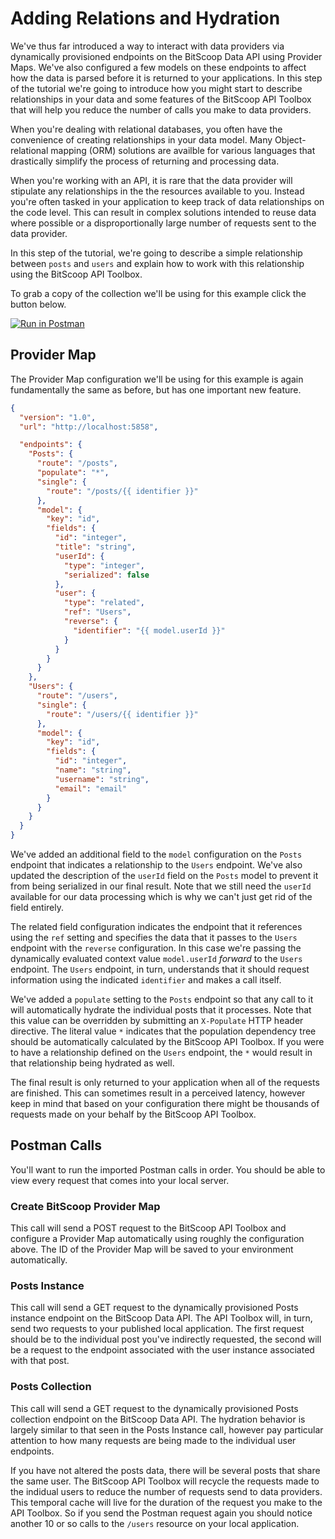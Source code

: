 # Adding Relations and Hydration

We've thus far introduced a way to interact with data providers via dynamically provisioned endpoints on the BitScoop Data API using Provider Maps.
We've also configured a few models on these endpoints to affect how the data is parsed before it is returned to your applications.
In this step of the tutorial we're going to introduce how you might start to describe relationships in your data and some features of the BitScoop API Toolbox that will help you reduce the number of calls you make to data providers.

When you're dealing with relational databases, you often have the convenience of creating relationships in your data model.
Many Object-relational mapping (ORM) solutions are availble for various languages that drastically simplify the process of returning and processing data.

When you're working with an API, it is rare that the data provider will stipulate any relationships in the the resources available to you.
Instead you're often tasked in your application to keep track of data relationships on the code level.
This can result in complex solutions intended to reuse data where possible or a disproportionally large number of requests sent to the data provider.

In this step of the tutorial, we're going to describe a simple relationship between `posts` and `users` and explain how to work with this relationship using the BitScoop API Toolbox.

To grab a copy of the collection we'll be using for this example click the button below.

[![Run in Postman](https://run.pstmn.io/button.svg)](https://app.getpostman.com/run-collection/32e9bc20b4f6d78da6cd)


## Provider Map

The Provider Map configuration we'll be using for this example is again fundamentally the same as before, but has one important new feature.

```json
{
  "version": "1.0",
  "url": "http://localhost:5858",

  "endpoints": {
    "Posts": {
      "route": "/posts",
      "populate": "*",
      "single": {
        "route": "/posts/{{ identifier }}"
      },
      "model": {
        "key": "id",
        "fields": {
          "id": "integer",
          "title": "string",
          "userId": {
            "type": "integer",
            "serialized": false
          },
          "user": {
            "type": "related",
            "ref": "Users",
            "reverse": {
              "identifier": "{{ model.userId }}"
            }
          }
        }
      }
    },
    "Users": {
      "route": "/users",
      "single": {
        "route": "/users/{{ identifier }}"
      },
      "model": {
        "key": "id",
        "fields": {
          "id": "integer",
          "name": "string",
          "username": "string",
          "email": "email"
        }
      }
    }
  }
}
```

We've added an additional field to the `model` configuration on the `Posts` endpoint that indicates a relationship to the `Users` endpoint.
We've also updated the description of the `userId` field on the `Posts` model to prevent it from being serialized in our final result.
Note that we still need the `userId` available for our data processing which is why we can't just get rid of the field entirely.

The related field configuration indicates the endpoint that it references using the `ref` setting and specifies the data that it passes to the `Users` endpoint with the `reverse` configuration.
In this case we're passing the dynamically evaluated context value `model.userId` *forward* to the `Users` endpoint.
The `Users` endpoint, in turn, understands that it should request information using the indicated `identifier` and makes a call itself.

We've added a `populate` setting to the `Posts` endpoint so that any call to it will automatically hydrate the individual posts that it processes.
Note that this value can be overridden by submitting an `X-Populate` HTTP header directive.
The literal value `*` indicates that the population dependency tree should be automatically calculated by the BitScoop API Toolbox.
If you were to have a relationship defined on the `Users` endpoint, the `*` would result in that relationship being hydrated as well.

The final result is only returned to your application when all of the requests are finished.
This can sometimes result in a perceived latency, however keep in mind that based on your configuration there might be thousands of requests made on your behalf by the BitScoop API Toolbox.

## Postman Calls

You'll want to run the imported Postman calls in order.
You should be able to view every request that comes into your local server.

### Create BitScoop Provider Map
This call will send a POST request to the BitScoop API Toolbox and configure a Provider Map automatically using roughly the configuration above.
The ID of the Provider Map will be saved to your environment automatically.

### Posts Instance
This call will send a GET request to the dynamically provisioned Posts instance endpoint on the BitScoop Data API.
The API Toolbox will, in turn, send two requests to your published local application.
The first request should be to the individual post you've indirectly requested, the second will be a request to the endpoint associated with the user instance associated with that post.

### Posts Collection
This call will send a GET request to the dynamically provisioned Posts collection endpoint on the BitScoop Data API.
The hydration behavior is largely similar to that seen in the Posts Instance call, however pay particular attention to how many requests are being made to the individual user endpoints.

If you have not altered the posts data, there will be several posts that share the same user.
The BitScoop API Toolbox will recycle the requests made to the indidual users to reduce the number of requests send to data providers.
This temporal cache will live for the duration of the request you make to the API Toolbox.
So if you send the Postman request again you should notice another 10 or so calls to the `/users` resource on your local application.
